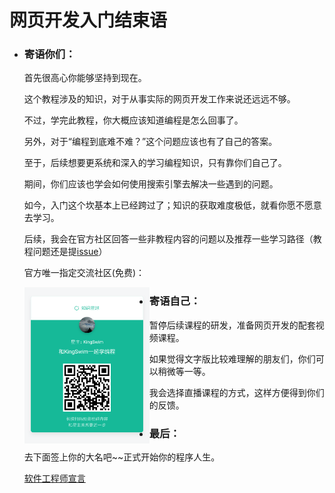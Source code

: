 # 网页开发入门结束语

- ### 寄语你们：

  首先很高心你能够坚持到现在。

  这个教程涉及的知识，对于从事实际的网页开发工作来说还远远不够。

  不过，学完此教程，你大概应该知道编程是怎么回事了。

  另外，对于“编程到底难不难？”这个问题应该也有了自己的答案。

  至于，后续想要更系统和深入的学习编程知识，只有靠你们自己了。

  期间，你们应该也学会如何使用搜索引擎去解决一些遇到的问题。

  如今，入门这个坎基本上已经跨过了；知识的获取难度极低，就看你愿不愿意去学习。

  后续，我会在官方社区回答一些非教程内容的问题以及推荐一些学习路径（教程问题还是提[issue](https://github.com/KingSwim404/How-to-learn-programming/issues)）
  
  官方唯一指定交流社区(免费)：
  
  <img src="../../../imgs/zsxq/xbc.png" width="200" style="width:200px; float:left;"/>

- ### 寄语自己：

  暂停后续课程的研发，准备网页开发的配套视频课程。

  如果觉得文字版比较难理解的朋友们，你们可以稍微等一等。

  我会选择直播课程的方式，这样方便得到你们的反馈。

- ### 最后：

  去下面签上你的大名吧~~正式开始你的程序人生。

  [软件工程师宣言](https://github.com/KingSwim404/software-engineer-manifesto)

  


